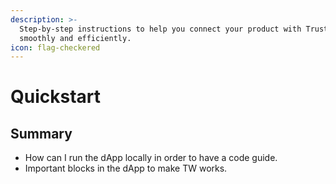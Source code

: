 ```yaml
---
description: >-
  Step-by-step instructions to help you connect your product with Trustless Work
  smoothly and efficiently.
icon: flag-checkered
---
```


# Quickstart

## Summary

* How can I run the dApp locally in  &#x20;order to have a code guide.
* Important blocks in the dApp to make TW works.





